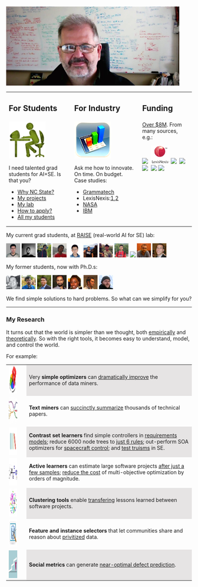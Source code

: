 <a href="img/bigtim.jpg"><img src="img/bigtim.jpg" width=470></a>

<table  class=paddingBetweenCols>
<tr>
<td>
<h2> For Students</h2>
</td><td>
<h2>For Industry</h2>
</td><td>
<h2> Funding </h2>
</td></tr>
<tr>
<td valign=top>
<img width=100 height=100 src="img/students.png">
<br>
<p>I need talented grad students for AI+SE. 
 Is that you?</p>
<ul>
<li> <a href="https://www.youtube.com/watch?v=LRoI-Rw4GBY">Why NC State?</a></li>
<li> <a href="http://ai4se.net/projects">My projects</a></li>
<li> <a href="http://ai4se.net">My lab</a></li>
<li> <a href="application.html">How to apply?</a></li>
<li> <a href="https://docs.google.com/spreadsheets/d/1oWGEfEdt4aXZ_chBLTzw2RkKhGTKIKReetkcb8Zo2F4/edit">All my students</a></li>
</ul>
</td><td valign=top>
<img height=100 width=100 src="img/industry.png">
<br>
<p>Ask me how to innovate. On time. On budget.<br>
Case studies:
<ul>
<li><a href="https://www.sbir.gov/sbirsearch/detail/4945">Grammatech</a></li>
<li>LexisNexis:<a href="http://www.slideshare.net/slideshow/embed_code/key/f8etbZ448ukfOs">1</a>,<a href="pdf/Best_Practice_SE_text_mining.pdf">2<a> </li>
<li><a href="http://www.slideshare.net/timmenzies/172529main-ken-andtimsoftwareassuranceresearchatwestvirginia?qid=4ddfaa48-dea3-4397-800b-74170c2722da&v=&b=&from_search=4">NASA</a></li>
<li><a href="https://github.com/timm/16/blob/master/matt.pdf">IBM</a></li>
</ul></p>
</td>
<td valign=top>
<a href="https://docs.google.com/spreadsheets/d/1Y5YrD3WkZlee7LLXLN5m9vvMPL2qBU-vruHpRr77dqg/edit">Over $8M</a>. From many sources, e.g.: 
<p>
<img height=50 src="https://media.glassdoor.com/sqls/263980/grammatech-squarelogo.png"> 
&nbsp;<img height=50 src="img/ln.png">
<img height=50 src="https://pbs.twimg.com/profile_images/67630775/button_meatball_normal.png">
&nbsp;<img height=50 src="https://65.media.tumblr.com/avatar_fd969ad68e5a_128.png">
<img height=50 src="http://www.nij.gov/PublishingImages/nij-logo-sak-page.jpg">
&nbsp;<img height=50 src="https://www.unavco.org/lib/images/Footer-NSF-logo.png" > 
<img height=75 src="https://pbs.twimg.com/profile_images/471652076645126144/Lds3l2C3_normal.jpeg"></p></td></tr>
</table>
<p>My current grad students, at  <a href="http://ai4se.net">RAISE</a> (real-world AI for SE) lab:</p>
<p>
<a href="http://ai4se.net/peoplpe/2014/10/05/Wei-Fu/"><img alt="Wei Fu" width=38 height=38 src="img/wei.jpg"></a>
<a href="http://ai4se.net/people/2014/10/04/Rahul-Krishna/"><img alt="Rahul Krishna" width=38 height=38 src="img/rahlk.jpg"></a> 
<a href="http://ai4se.net/people/2014/10/03/Vivek-Nair/"><img alt = "Vivek Nair" width=38 height=38 src="img/vivek.jpg"></a>
<a href="http://ai4se.net/people/2014/05/18/George-Mathew/"><img alt="George Mathew" width=38 height=38 src="img/george.jpg"></a>
<a href="http://ai4se.net/people/2014/05/19/Zhe-Yu/"><img alt="Zhe Yu" width=38 height=38 src="img/Zhe.jpg"></a>
<a href="http://ai4se.net/people/2014/05/16/Di-Chen/"><img alt="Di (Jack) Chen" width=38 height=38 src="img/Jack.jpg"></a>
<a href="http://ai4se.net/people/2014/05/17/Amritanshu-Agrawal/"><img alt="Amritanshu Agrawal" width=38 height=38 src="img/amrit.jpg"></a>
<a href="http://ai4se.net/people/2014/06/04/Jianfeng-Chen/"><img alt ="Jianfeng Chen" width=38 height=38 src="img/chen.jpg"></a>
<a href="http://ai4se.net/people/2014/05/13/Sushma-ravichandran/"><img width-60 height=38 src="http://ai4se.net/img/sushma.jpg"></a>
<a href="http://ai4se.net/people/2014/05/15/Guilherme-Ferreira/"><img alt="Guilherme Ferreira" width=38 height=38 src="img/gh.jpg"></a>
<a href="http://ai4se.net/people/2014/05/14/Andrew-Hill/"><img alt="Andrew Hill" width=38 height=38 src="img/hill.jpg"></a>
</p>
<p>My former students, now with Ph.D.s:</p><p>
<a href="http://documentslide.com/documents/zhihao-scott-chen.html"><img alt="Scott Chen" width=38 height=38 src="img/who/scottchen.png"></a>
<a href="http://www.messiah.edu/info/21665/our_faculty/2753/department_faculty/4"><img alt="David Owen" width=38 height=38 src="img/who/davidowen.png"></a>  
<a href="http://nandeshwar.info/"><img alt="Ashutosh Nandeshwar" width=38 height=38 src="img/who/ashutosh.png"></a>  
<a href="http://www.birzeit.edu/en/faculty-staff/abdel-salam-sayyad"><img alt="Abdel Salem Sayyad" width=38 height=38 src="img/who/abdel.png"></a>     
<a href="http://www.fayolapeters.com/about/"><img alt="Fayola Peters" width=38 height=38 src="img/who/fayola.png"></a>  
<a href="http://www.kocaguneli.com/"><img alt="Ekrem Kocaguneli" width=38 height=38 src="img/who/ekrem.png"></a>      
<a href="http://greggay.com/"><img alt="Greg Gay" width=38 height=38 src="img/who/greg.png"></a>
</p>
<p>
We find simple solutions to  hard problems.
So what can we simplify for you?
</p>
<hr>
<h3>My Research</h3>
<p>It turns out that 
the world  
is simpler than we thought,
both <a href="http://menzies.us/pdf/07strange.pdf">empirically</a>
and
<a href="lessdata.html">theoretically</a>.
So with the right tools, it becomes easy to understand, model,
and control the world.</p><p> For example:</p>
 
<table width="100%">
<tr class="row"><td valign=top><img  height=75 
src="img/squares/optimize.png"></td><td>&nbsp;</td><td   bgcolor="#E6E4E4">
Very <b>simple optimizers</b> can <a href="https://arxiv.org/pdf/1609.01759">dramatically improve</a>
the performance of  data miners.
</td></tr>
<tr  class="row" ><td  valign=top><img width=75 height=75 
src="img/squares/textmine.jpg"></td><td>&nbsp;</td><td>
<b>Text miners</b> can  <a href="https://arxiv.org/pdf/1608.08100v2.pdf">succinctly summarize</a> thousands of technical papers.
</td></tr>


<tr class="row"><td valign=top><img width=75 height=75 
src="img/squares/contrast.png"></td><td>&nbsp;</td><td  class=cells bgcolor="#E6E4E4">
<b>Contrast set learners</b> 
find simple controllers in  <a href="http://menzies.us/pdf/02re02.pdf">requirements models</a>;
reduce
6000 node trees to <a href="http://menzies.us/pdf/03tar2.pdf">just 6  
rules</a>;
out-perform SOA optimizers for <a 
href="https://ntrs.nasa.gov/archive/nasa/casi.ntrs.nasa.gov/20110010887.pdf">spacecraft 
control</a>; and
 <a href="http://menzies.us/pdf/02truisms.pdf">test truisms</a> in SE.
</td></tr>


<tr class="row"><td valign=top><img width=75
height=75 src="img/squares/active.jpg"></td><td>&nbsp;</td><td >
<b>Active learners</b>
can estimate large software projects <a href="http://ieeexplore.ieee.org/Xplore/login.jsp?url=http%3A%2F%2Fieeexplore.ieee.org%2Fiel5%2F32%2F6568862%2F06392173.pdf&authDecision=-203">after
just a few samples</a>;
<a href="http://menzies.us/pdf/15gale.pdf">reduce 
the cost</a> of multi-objective optimization by orders of magnitude.
</td></tr>


<tr class="row"><td valign=top><img width=75 height=75 
src="img/squares/clustering.jpg"></td><td>&nbsp;</td><td  bgcolor="#E6E4E4">
<b>Clustering tools </b>
enable
<a href="http://menzies.us/pdf/13transferEffort.pdf">transfering</a> lessons learned between software projects.

</td></tr>


<tr  class="row"><td valign=top><img width=75 height=75 
src="img/squares/features.jpg"></td><td>&nbsp;</td><td >
<b>Feature and instance selectors</b>
that let communities 
share and reason about <a href="http://menzies.us/pdf/15lace2.pdf">privitized</a> data.
</td></tr>
<td valign=top><img width=75 height=75
src="img/squares/social.jpg"></td><td>&nbsp;</td><td  class=cells bgcolor="#E6E4E4">
<b>Social metrics</b> 
 can generate <a href="http://menzies.us/pdf/12better.pdf">near-optimal defect
 prediction</a>.
</td></tr>
</table> 